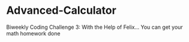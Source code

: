 # Advanced-Calculator
Biweekly Coding Challenge 3: With the Help of Felix... You can get your math homework done

